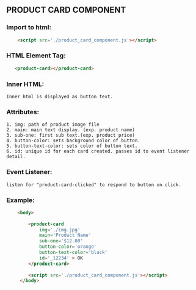 ## PRODUCT CARD COMPONENT

### Import to html:
```html
    <script src='./product_card_component.js'></script>
```
### HTML Element Tag:
```html
   <product-card></product-card>
```

### Inner HTML: 
    Inner html is displayed as button text.

### Attributes:

    1. img: path of product image file
    2. main: main text display. (exp. product name)
    3. sub-one: first sub text.(exp. product price)
    4. button-color: sets background color of button.
    5. button-text-color: sets color of button text.
    6. id: unique id for each card created. passes id to event listener detail.

### Event Listener:
    listen for "product-card-clicked" to respond to button on click.
### Example:
```html
    <body>
    
        <product-card
            img='./img.jpg'
            main='Product Name'
            sub-one='$12.00'
            button-color='orange'
            button-text-color='black'
            id='_12234' > OK
        </product-card>
        
        <script src='./product_card_component.js'></script>
     </body>
```
